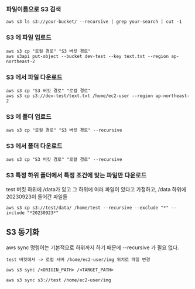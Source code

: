 ### 파일이름으로 S3 검색

```
aws s3 ls s3://your-bucket/ --recursive | grep your-search | cut -1
```

### S3 에 파일 업로드

```
aws s3 cp "로컬 경로" "S3 버킷 경로"
aws s3api put-object --bucket dev-test --key text.txt --region ap-northeast-2
```

### S3 에서 파일 다운로드

```
aws s3 cp "S3 버킷 경로" "로컬 경로"
aws s3 cp s3://dev-test/text.txt /home/ec2-user --region ap-northeast-2
```
### S3 에 폴더 업로드

```
aws s3 cp "로컬 경로" "S3 버킷 경로" --recursive
```

### S3 에서 폴더 다운로드

```
aws s3 cp "S3 버킷 경로" "로컬 경로" --recursive
```

### S3 특정 하위 폴더에서 특정 조건에 맞는 파읾만 다운로드

test 버킷 하위에 /data가 있고 그 하위에 여러 파일이 있다고 가정하고, /data 하위에 20230923이 들어간 파일들

```
aws s3 cp s3://test/data/ /home/test --recursive --exclude "*" --include "*20230923*"
```

## S3 동기화

aws sync 명령어는 기본적으로 하위까지 하기 때문에 --recursive 가 필요 없다.

```
test 버킷에서 -> 로컬 서버 /home/ec2-user/img 위치로 파일 변경

aws s3 sync /<ORIGIN_PATH> /<TARGET_PATH>

aws s3 sync s3://test /home/ec2-user/img
```
